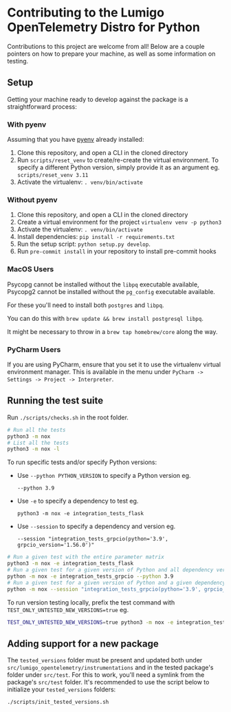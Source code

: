 # Contributing to the Lumigo OpenTelemetry Distro for Python

Contributions to this project are welcome from all!
Below are a couple pointers on how to prepare your machine, as well as some information on testing.

## Setup

Getting your machine ready to develop against the package is a straightforward process:

### With pyenv

Assuming that you have [pyenv](https://github.com/pyenv/pyenv) already installed:

1. Clone this repository, and open a CLI in the cloned directory
1. Run `scripts/reset_venv` to create/re-create the virtual environment. To specify a different Python version, simply provide it as an argument eg. `scripts/reset_venv 3.11`
1. Activate the virtualenv: `. venv/bin/activate`

### Without pyenv

1. Clone this repository, and open a CLI in the cloned directory
1. Create a virtual environment for the project `virtualenv venv -p python3`
1. Activate the virtualenv: `. venv/bin/activate`
1. Install dependencies: `pip install -r requirements.txt`
1. Run the setup script: `python setup.py develop`.
1. Run `pre-commit install` in your repository to install pre-commit hooks

### MacOS Users

Psycopg cannot be installed without the `libpq` executable available, Psycopg2 cannot be installed without the `pg_config` executable available.

For these you'll need to install both `postgres` and `libpq`.

You can do this with `brew update && brew install postgresql libpq`.

It might be necessary to throw in a `brew tap homebrew/core` along the way.

### PyCharm Users

If you are using PyCharm, ensure that you set it to use the virtualenv virtual environment manager.
This is available in the menu under `PyCharm -> Settings -> Project -> Interpreter`.

## Running the test suite

Run `./scripts/checks.sh` in the root folder.

```sh
# Run all the tests
python3 -m nox
# List all the tests
python3 -m nox -l
```

To run specific tests and/or specify Python versions:

* Use `--python PYTHON_VERSION` to specify a Python version eg.

    `--python 3.9`
* Use `-e` to specify a dependency to test eg.

    `python3 -m nox -e integration_tests_flask`
* Use `--session` to specify a dependency and version eg.

    `--session "integration_tests_grpcio(python='3.9', grpcio_version='1.56.0')"`

```sh
# Run a given test with the entire parameter matrix
python3 -m nox -e integration_tests_flask
# Run a given test for a given version of Python and all dependency versions
python -m nox -e integration_tests_grpcio --python 3.9
# Run a given test for a given version of Python and a given dependency version
python -m nox --session "integration_tests_grpcio(python='3.9', grpcio_version='1.56.0')"
```

To run version testing locally, prefix the test command with `TEST_ONLY_UNTESTED_NEW_VERSIONS=true` eg.

```sh
TEST_ONLY_UNTESTED_NEW_VERSIONS=true python3 -m nox -e integration_tests_flask`
```

## Adding support for a new package

The `tested_versions` folder must be present and updated both under `src/lumigo_opentelemetry/instrumentations` and in the tested package's folder under `src/test`. For this to work, you'll need a symlink from the package's `src/test` folder. It's recommended to use the script below to initialize your `tested_versions` folders:

```sh
./scripts/init_tested_versions.sh
```
